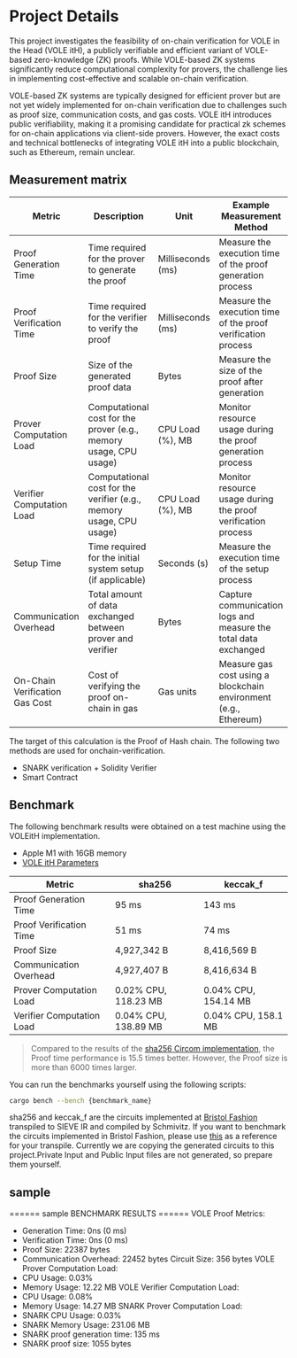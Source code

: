# Project Details

This project investigates the feasibility of on-chain verification for VOLE in the Head (VOLE itH), a publicly verifiable and efficient variant of VOLE-based zero-knowledge (ZK) proofs. While VOLE-based ZK systems significantly reduce computational complexity for provers, the challenge lies in implementing cost-effective and scalable on-chain verification.

VOLE-based ZK systems are typically designed for efficient prover but are not yet widely implemented for on-chain verification due to challenges such as proof size, communication costs, and gas costs. VOLE itH introduces public verifiability, making it a promising candidate for practical zk schemes for on-chain applications via client-side provers. However, the exact costs and technical bottlenecks of integrating VOLE itH into a public blockchain, such as Ethereum, remain unclear.

## Measurement matrix

| Metric                   | Description                                                                                 | Unit                | Example Measurement Method                                                                     |
|--------------------------|---------------------------------------------------------------------------------------------|---------------------|-----------------------------------------------------------------------------------------------|
| Proof Generation Time    | Time required for the prover to generate the proof                                         | Milliseconds (ms)   | Measure the execution time of the proof generation process                                    |
| Proof Verification Time  | Time required for the verifier to verify the proof                                         | Milliseconds (ms)   | Measure the execution time of the proof verification process                                  |
| Proof Size               | Size of the generated proof data                                                           | Bytes               | Measure the size of the proof after generation                                                |
| Prover Computation Load  | Computational cost for the prover (e.g., memory usage, CPU usage)                          | CPU Load (%), MB    | Monitor resource usage during the proof generation process                                    |
| Verifier Computation Load| Computational cost for the verifier (e.g., memory usage, CPU usage)                        | CPU Load (%), MB    | Monitor resource usage during the proof verification process                                  |
| Setup Time               | Time required for the initial system setup (if applicable)                                 | Seconds (s)         | Measure the execution time of the setup process                                               |
| Communication Overhead   | Total amount of data exchanged between prover and verifier                                 | Bytes               | Capture communication logs and measure the total data exchanged                               |
| On-Chain Verification Gas Cost| Cost of verifying the proof on-chain in gas                                           | Gas units           | Measure gas cost using a blockchain environment (e.g., Ethereum)                             |

The target of this calculation is the Proof of Hash chain.
The following two methods are used for onchain-verification.

- SNARK verification + Solidity Verifier
- Smart Contract

## Benchmark

The following benchmark results were obtained on a test machine using the VOLEitH implementation.

- Apple M1 with 16GB memory
- [VOLE itH Parameters](https://github.com/adust09/swanky/blob/dev/schmivitz/src/parameters.rs)

| Metric                   | sha256        | keccak_f      |
|--------------------------|---------------|---------------|
| Proof Generation Time    | 95 ms         | 143 ms        |
| Proof Verification Time  | 51 ms         | 74 ms         |
| Proof Size               | 4,927,342 B   | 8,416,569 B   |
| Communication Overhead   | 4,927,407 B   | 8,416,634 B   |
| Prover Computation Load  | 0.02% CPU, 118.23 MB | 0.04% CPU, 154.14 MB |
| Verifier Computation Load| 0.04% CPU, 138.89 MB | 0.04% CPU, 158.1 MB |

> Compared to the results of the [sha256 Circom implementation](https://eprint.iacr.org/2023/681.pdf), the Proof time performance is 15.5 times better. However, the Proof size is more than 6000 times larger.

You can run the benchmarks yourself using the following scripts:

```bash
cargo bench --bench {benchmark_name}
```
sha256 and keccak_f are the circuits implemented at [Bristol Fashion](https://github.com/GaloisInc/swanky/tree/dev/bristol-fashion/circuits) transpiled to SIEVE IR and compiled by Schmivitz. If you want to benchmark the circuits implemented in Bristol Fashion, please use [this](https://github.com/adust09/swanky/tree/dev/bristol2sieve) as a reference for your transpile.
Currently we are copying the generated circuits to this project.Private Input and Public Input files are not generated, so prepare them yourself.

## sample
====== sample BENCHMARK RESULTS ======
VOLE Proof Metrics:
  - Generation Time: 0ns (0 ms)
  - Verification Time: 0ns (0 ms)
  - Proof Size: 22387 bytes
  - Communication Overhead: 22452 bytes
Circuit Size: 356 bytes
VOLE Prover Computation Load:
  - CPU Usage: 0.03%
  - Memory Usage: 12.22 MB
VOLE Verifier Computation Load:
  - CPU Usage: 0.08%
  - Memory Usage: 14.27 MB
SNARK Prover Computation Load:
  - SNARK CPU Usage: 0.03%
  - SNARK Memory Usage: 231.06 MB
  - SNARK proof generation time: 135 ms
  - SNARK proof size: 1055 bytes
